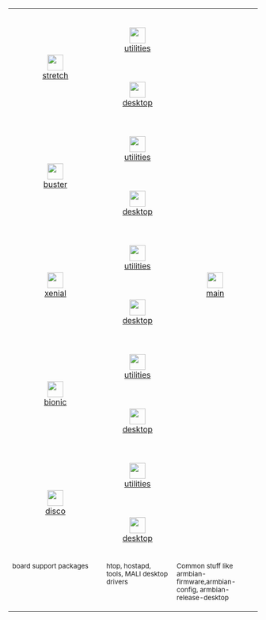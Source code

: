 <table width="642" cellpadding="4" cellspacing="0" style="page-break-before: always">
	<col width="311">
	<col width="205">
	<col width="100">
	<tr>
		<td align="center" rowspan="2" width="311" valign="center">
			<p><br><a href="debs/stretch"><img src="https://dl.armbian.com/_h5ai/public/images/themes/comity/cloud-upload-1.png" name="Upload" align="bottom" width="32" height="32" border="0"/></a>
			<br><a href="debs/stretch">stretch</a></p>
		</td>
		<td align="center" width="205" valign="center">
			<p><br><a href="debs/extra/stretch-utils"><img src="https://dl.armbian.com/_h5ai/public/images/themes/comity/cloud-upload-1.png" name="Upload" align="bottom" width="32" height="32" border="0"/></a>
			<br><a href="debs/extra/stretch-utils">utilities</a></p>
		</td>
		<td align="center" rowspan="10" width="200">
			<p><br><a href="debs/"><img src="https://dl.armbian.com/_h5ai/public/images/themes/comity/cloud-upload-1.png" name="Upload" align="bottom" width="32" height="32" border="0"/></a>
			<br><a href="debs/">main</a></p>
		</td>
	</tr>
	<tr>
		<td align="center" width="205" valign="center">
			<p><br><a href="debs/extra/stretch-desktop"><img src="https://dl.armbian.com/_h5ai/public/images/themes/comity/cloud-upload-1.png" name="Upload" align="bottom" width="32" height="32" border="0"/></a>
			<br><a href="debs/extra/stretch-desktop">desktop</a></p>
		</td>
	</tr>
	<tr>
		<td align="center" rowspan="2" width="311" valign="center">
			<p><br><a href="debs/buster"><img src="https://dl.armbian.com/_h5ai/public/images/themes/comity/cloud-upload-1.png" name="Upload" align="bottom" width="32" height="32" border="0"/></a>
			<br><a href="debs/buster">buster</a></p>
		</td>
		<td align="center" width="205" valign="center">
			<p><br><a href="debs/extra/buster-utils"><img src="https://dl.armbian.com/_h5ai/public/images/themes/comity/cloud-upload-1.png" name="Upload" align="bottom" width="32" height="32" border="0"/></a>
			<br><a href="debs/extra/buster-utils">utilities</a></p>
		</td>
	</tr>
	<tr>
		<td align="center" width="205" valign="center">
			<p><br><a href="debs/extra/buster-desktop"><img src="https://dl.armbian.com/_h5ai/public/images/themes/comity/cloud-upload-1.png" name="Upload" align="bottom" width="32" height="32" border="0"/></a>
			<br><a href="debs/extra/buster-desktop">desktop</a></p>
		</td>
	</tr>
	<tr>
		<td align="center" rowspan="2" width="311" valign="center">
			<p><br><a href="debs/xenial"><img src="https://dl.armbian.com/_h5ai/public/images/themes/comity/cloud-upload-1.png" name="Upload" align="bottom" width="32" height="32" border="0"/></a>
			<br><a href="debs/xenial">xenial</a></p>
		</td>
		<td align="center" width="205" valign="center">
			<p><br><a href="debs/extra/xenial-utils"><img src="https://dl.armbian.com/_h5ai/public/images/themes/comity/cloud-upload-1.png" name="Upload" align="bottom" width="32" height="32" border="0"/></a>
			<br><a href="debs/extra/xenial-utils">utilities</a></p>
		</td>
	</tr>
	<tr>
		<td align="center" width="205" valign="center">
			<p><br><a href="debs/extra/xenial-desktop"><img src="https://dl.armbian.com/_h5ai/public/images/themes/comity/cloud-upload-1.png" name="Upload" align="bottom" width="32" height="32" border="0"/></a>
			<br><a href="debs/extra/xenial-desktop">desktop</a></p>
		</td>
	</tr>
	<tr>
		<td align="center" rowspan="2" width="311" valign="center">
			<p><br><a href="debs/bionic"><img src="https://dl.armbian.com/_h5ai/public/images/themes/comity/cloud-upload-1.png" name="Upload" align="bottom" width="32" height="32" border="0"/></a>
			<br><a href="debs/bionic">bionic</a></p>
		</td>
		<td align="center" width="205" valign="center">
			<p><br><a href="debs/extra/bionic-utils"><img src="https://dl.armbian.com/_h5ai/public/images/themes/comity/cloud-upload-1.png" name="Upload" align="bottom" width="32" height="32" border="0"/></a>
			<br><a href="debs/extra/bionic-utils">utilities</a></p>
		</td>
	</tr>
	<tr>
		<td align="center" width="205" valign="center">
			<p><br><a href="debs/extra/bionic-desktop"><img src="https://dl.armbian.com/_h5ai/public/images/themes/comity/cloud-upload-1.png" name="Upload" align="bottom" width="32" height="32" border="0"/></a>
			<br><a href="debs/extra/bionic-desktop">desktop</a></p>
		</td>
	</tr>
	<tr>
		<td align="center" rowspan="2" width="311" valign="center">
			<p><br><a href="debs/disco"><img src="https://dl.armbian.com/_h5ai/public/images/themes/comity/cloud-upload-1.png" name="Upload" align="bottom" width="32" height="32" border="0"/></a>
			<br><a href="debs/disco">disco</a></p>
		</td>
		<td align="center" width="205" valign="center">
			<p><br><a href="debs/extra/disco-utils"><img src="https://dl.armbian.com/_h5ai/public/images/themes/comity/cloud-upload-1.png" name="Upload" align="bottom" width="32" height="32" border="0"/></a>
			<br><a href="debs/extra/disco-utils">utilities</a></p>
		</td>
	</tr>
	<tr>
		<td align="center" width="205" valign="center">
			<p><br><a href="debs/extra/disco-desktop"><img src="https://dl.armbian.com/_h5ai/public/images/themes/comity/cloud-upload-1.png" name="Upload" align="bottom" width="32" height="32" border="0"/></a>
			<br><a href="debs/extra/disco-desktop">desktop</a></p>
		</td>
	</tr>
	<tr>
		<td width="311" valign="top">
			<p><sup>board support packages</sub></p>
		</td>
		<td width="205" valign="top">
			<p><sub>htop, hostapd, tools, MALI desktop drivers</sub></p>
		</td>
		<td width="100">
			<p><sub>Common stuff like armbian-firmware,armbian-config, armbian-release-desktop</sub></p>
		</td>
	</tr>
</table>
<p style="margin-bottom: 0cm; line-height: 100%"><br/>

</p>
</body>
</html>
